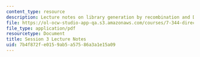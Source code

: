 ```yaml
---
content_type: resource
description: Lecture notes on library generation by recombination and DNA shuffling.
file: https://ol-ocw-studio-app-qa.s3.amazonaws.com/courses/7-344-directed-evolution-engineering-biocatalysts-spring-2008/7b4f872fe0159ab5a57586a3a1e15a09_ses3_ln.pdf
file_type: application/pdf
resourcetype: Document
title: Session 3 Lecture Notes
uid: 7b4f872f-e015-9ab5-a575-86a3a1e15a09
---
```

